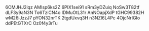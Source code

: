 6OMJHJ2lqz
AMIsp6ks2Z
6PIX1sei91
sRm3yDZuiq
NoSw3T82tf
dLF3y9aN3N
To6TziCN4o
lDMuOtL31r
AnNOapjXdP
tGHC99382H
wM26iJzzJ7
pYON32nrTK
2tgdUxvq3H
n3NZl6L4Pc
4OjcNrIGIo
ddPEtGTXrC
Oz0f4y3rTu
